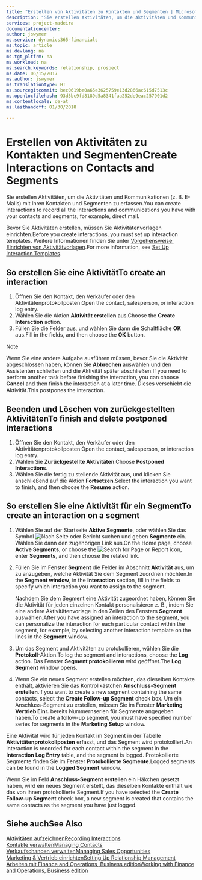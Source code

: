 ```yaml
---
title: "Erstellen von Aktivitäten zu Kontakten und Segmenten | Microsoft Docs"
description: "Sie erstellen Aktivitäten, um die Aktivitäten und Kommunikationen (z. B. E-Mails) mit Ihren Kontakten und Segmenten in Finance and Operations, Business edition zu erfassen."
services: project-madeira
documentationcenter: 
author: jswymer
ms.service: dynamics365-financials
ms.topic: article
ms.devlang: na
ms.tgt_pltfrm: na
ms.workload: na
ms.search.keywords: relationship, prospect
ms.date: 06/15/2017
ms.author: jswymer
ms.translationtype: HT
ms.sourcegitcommit: bec0619be0a65e3625759e13d2866ac615d7513c
ms.openlocfilehash: 93d5bc9fd8189d5a8341faa252de9eac257901d2
ms.contentlocale: de-at
ms.lasthandoff: 01/30/2018

---
```

# <a name="create-interactions-on-contacts-and-segments"></a><span data-ttu-id="11336-103">Erstellen von Aktivitäten zu Kontakten und Segmenten</span><span class="sxs-lookup"><span data-stu-id="11336-103">Create Interactions on Contacts and Segments</span></span>
<span data-ttu-id="11336-104">Sie erstellen Aktivitäten, um die Aktivitäten und Kommunikationen (z. B. E-Mails) mit Ihren Kontakten und Segmenten zu erfassen.</span><span class="sxs-lookup"><span data-stu-id="11336-104">You can create interactions to record all the interactions and communications you have with your contacts and segments, for example, direct mail.</span></span>

<span data-ttu-id="11336-105">Bevor Sie Aktivitäten erstellen, müssen Sie Aktivitätenvorlagen einrichten.</span><span class="sxs-lookup"><span data-stu-id="11336-105">Before you create interactions, you must set up interaction templates.</span></span> <span data-ttu-id="11336-106">Weitere Informationen finden Sie unter [Vorgehensweise: Einrichten von Aktivitätvorlagen](marketing-interactions.md).</span><span class="sxs-lookup"><span data-stu-id="11336-106">For more information, see  [Set Up Interaction Templates](marketing-interactions.md).</span></span>

## <a name="to-create-an-interaction"></a><span data-ttu-id="11336-107">So erstellen Sie eine Aktivität</span><span class="sxs-lookup"><span data-stu-id="11336-107">To create an interaction</span></span>
1. <span data-ttu-id="11336-108">Öffnen Sie den Kontakt, den Verkäufer oder den Aktivitätenprotokollposten.</span><span class="sxs-lookup"><span data-stu-id="11336-108">Open the contact, salesperson, or interaction log entry.</span></span>
2. <span data-ttu-id="11336-109">Wählen Sie die Aktion **Aktivität erstellen** aus.</span><span class="sxs-lookup"><span data-stu-id="11336-109">Choose the **Create Interaction** action.</span></span>
3. <span data-ttu-id="11336-110">Füllen Sie die Felder aus, und wählen Sie dann die Schaltfläche **OK** aus.</span><span class="sxs-lookup"><span data-stu-id="11336-110">Fill in the fields, and then choose the **OK** button.</span></span>

> [!NOTE]  
>   <span data-ttu-id="11336-111">Wenn Sie eine andere Aufgabe ausführen müssen, bevor Sie die Aktivität abgeschlossen haben, können Sie **Abbrechen** auswählen und den Assistenten schließen und die Aktivität später abschließen.</span><span class="sxs-lookup"><span data-stu-id="11336-111">If you need to perform another task before finishing the interaction, you can choose **Cancel** and then finish the interaction at a later time.</span></span> <span data-ttu-id="11336-112">Dieses verschiebt die Aktivität.</span><span class="sxs-lookup"><span data-stu-id="11336-112">This postpones the interaction.</span></span>

## <a name="to-finish-and-delete-postponed-interactions"></a><span data-ttu-id="11336-113">Beenden und Löschen von zurückgestellten Aktivitäten</span><span class="sxs-lookup"><span data-stu-id="11336-113">To finish and delete postponed interactions</span></span>
1. <span data-ttu-id="11336-114">Öffnen Sie den Kontakt, den Verkäufer oder den Aktivitätenprotokollposten.</span><span class="sxs-lookup"><span data-stu-id="11336-114">Open the contact, salesperson, or interaction log entry.</span></span>
2. <span data-ttu-id="11336-115">Wählen Sie **Zurückgestellte Aktivitäten**.</span><span class="sxs-lookup"><span data-stu-id="11336-115">Choose **Postponed Interactions**.</span></span>
3. <span data-ttu-id="11336-116">Wählen Sie die fertig zu stellende Aktivität aus, und klicken Sie anschließend auf die Aktion **Fortsetzen**.</span><span class="sxs-lookup"><span data-stu-id="11336-116">Select the interaction you want to finish, and then choose the **Resume** action.</span></span>

## <a name="to-create-an-interaction-on-a-segment"></a><span data-ttu-id="11336-117">So erstellen Sie eine Aktivität für ein Segment</span><span class="sxs-lookup"><span data-stu-id="11336-117">To create an interaction on a segment</span></span>
1. <span data-ttu-id="11336-118">Wählen Sie auf der Startseite **Aktive Segmente**, oder wählen Sie  das Symbol ![Nach Seite oder Bericht suchen](media/ui-search/search_small.png "Nach Seite oder Bericht suchen") und geben **Segmente** ein. Wählen Sie dann den zugehörigen Link aus.</span><span class="sxs-lookup"><span data-stu-id="11336-118">On the Home page, choose **Active Segments**, or choose the ![Search for Page or Report](media/ui-search/search_small.png "Search for Page or Report icon") icon, enter **Segments**, and then choose the related link.</span></span>
2. <span data-ttu-id="11336-119">Füllen Sie im Fenster **Segment** die Felder im Abschnitt **Aktivität** aus, um zu anzugeben, welche Aktivität Sie dem Segment zuordnen möchten.</span><span class="sxs-lookup"><span data-stu-id="11336-119">In the **Segment window**, in the **Interaction** section, fill in the fields to specify which interaction you want to assign to the segment.</span></span>

    <span data-ttu-id="11336-120">Nachdem Sie dem Segment eine Aktivität zugeordnet haben, können Sie die Aktivität für jeden einzelnen Kontakt personalisieren z. B., indem Sie eine andere Aktivitätenvorlage in den Zeilen des Fensters **Segment** auswählen.</span><span class="sxs-lookup"><span data-stu-id="11336-120">After you have assigned an interaction to the segment, you can personalize the interaction for each particular contact within the segment, for example, by selecting another interaction template on the lines in the **Segment** window.</span></span>  
3. <span data-ttu-id="11336-121">Um das Segment und Aktivitäten zu protokollieren, wählen Sie die **Protokoll**-Aktion.</span><span class="sxs-lookup"><span data-stu-id="11336-121">To log the segment and interactions, choose the **Log** action.</span></span> <span data-ttu-id="11336-122">Das Fenster **Segment protokollieren** wird geöffnet.</span><span class="sxs-lookup"><span data-stu-id="11336-122">The **Log Segment** window opens.</span></span>
4. <span data-ttu-id="11336-123">Wenn Sie ein neues Segment erstellen möchten, das dieselben Kontakte enthält, aktivieren Sie das Kontrollkästchen **Anschluss-Segment erstellen**.</span><span class="sxs-lookup"><span data-stu-id="11336-123">If you want to create a new segment containing the same contacts, select the **Create Follow-up Segment** check box.</span></span> <span data-ttu-id="11336-124">Um ein Anschluss-Segment zu erstellen, müssen Sie im Fenster **Marketing Vertrieb Einr.** bereits Nummernserien für Segmente angegeben haben.</span><span class="sxs-lookup"><span data-stu-id="11336-124">To create a follow-up segment, you must have specified number series for segments in the **Marketing Setup** window.</span></span>

<span data-ttu-id="11336-125">Eine Aktivität wird für jeden Kontakt im Segment in der Tabelle **Aktivitätenprotokollposten** erfasst, und das Segment wird protokolliert.</span><span class="sxs-lookup"><span data-stu-id="11336-125">An interaction is recorded for each contact within the segment in the **Interaction Log Entry** table, and the segment is logged.</span></span> <span data-ttu-id="11336-126">Protokollierte Segmente finden Sie im Fenster **Protokollierte Segmente**.</span><span class="sxs-lookup"><span data-stu-id="11336-126">Logged segments can be found in the **Logged Segment** window.</span></span>

<span data-ttu-id="11336-127">Wenn Sie im Feld **Anschluss-Segment erstellen** ein Häkchen gesetzt haben, wird ein neues Segment erstellt, das dieselben Kontakte enthält wie das von Ihnen protokollierte Segment.</span><span class="sxs-lookup"><span data-stu-id="11336-127">If you have selected the **Create Follow-up Segment** check box, a new segment is created that contains the same contacts as the segment you have just logged.</span></span>

## <a name="see-also"></a><span data-ttu-id="11336-128">Siehe auch</span><span class="sxs-lookup"><span data-stu-id="11336-128">See Also</span></span>
[<span data-ttu-id="11336-129">Aktivitäten aufzeichnen</span><span class="sxs-lookup"><span data-stu-id="11336-129">Recording Interactions</span></span>](marketing-interactions.md)  
[<span data-ttu-id="11336-130">Kontakte verwalten</span><span class="sxs-lookup"><span data-stu-id="11336-130">Managing Contacts</span></span>](marketing-contacts.md)  
[<span data-ttu-id="11336-131">Verkaufschancen verwalten</span><span class="sxs-lookup"><span data-stu-id="11336-131">Managing Sales Opportunities</span></span>](marketing-manage-sales-opportunities.md)  
[<span data-ttu-id="11336-132">Marketing & Vertrieb einrichten</span><span class="sxs-lookup"><span data-stu-id="11336-132">Setting Up Relationship Management</span></span>](marketing-setup-marketing.md)  
[<span data-ttu-id="11336-133">Arbeiten mit Finance and Operations, Business edition</span><span class="sxs-lookup"><span data-stu-id="11336-133">Working with Finance and Operations, Business edition</span></span>](ui-work-product.md)

